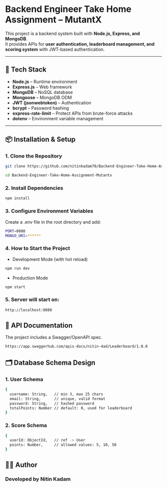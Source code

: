 # Backend Engineer Take Home Assignment – MutantX

This project is a backend system built with **Node.js, Express, and MongoDB**.  
It provides APIs for **user authentication, leaderboard management, and scoring system** with JWT-based authentication.

---

## 🚀 Tech Stack

- **Node.js** – Runtime environment
- **Express.js** – Web framework
- **MongoDB** – NoSQL database
- **Mongoose** – MongoDB ODM
- **JWT (jsonwebtoken)** – Authentication
- **bcrypt** – Password hashing
- **express-rate-limit** – Protect APIs from brute-force attacks
- **dotenv** – Environment variable management

---

## 📦 Installation & Setup

### 1. Clone the Repository
```bash
git clone https://github.com/nitinkadam70/Backend-Engineer-Take-Home-Assignment-Mutantx.git

cd Backend-Engineer-Take-Home-Assignment-Mutantx

```

### 2. Install Dependencies
```bash
npm install
```

### 3. Configure Environment Variables

Create a .env file in the root directory and add:

```bash
PORT=8080
MONGO_URI=******
```
### 4. How to Start the Project

- Development Mode (with hot reload)

```bash
npm run dev
```
- Production Mode

```bash
npm start
```

### 5. Server will start on:
```bash 
http://localhost:8080
```

## 📖 API Documentation

The project includes a Swagger/OpenAPI spec.

```bash
https://app.swaggerhub.com/apis-docs/nitin-4ad/Leaderboard/1.0.0
```

## 🗂️ Database Schema Design

### 1. User Schema

```bash
{
  username: String,   // min 3, max 25 chars
  email: String,      // unique, valid format
  password: String,   // hashed password
  totalPoints: Number // default: 0, used for leaderboard
}
```

### 2. Score Schema

```bash
{
  userId: ObjectId,   // ref -> User
  points: Number,     // allowed values: 5, 10, 50
}
```
## 👨‍💻 Author
### Developed by Nitin Kadam